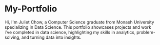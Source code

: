 # My-Portfolio

Hi, I'm Juliet Chow, a Computer Science graduate from Monash University specializing in Data Science. This portfolio showcases projects and work I’ve completed in data science, highlighting my skills in analytics, problem-solving, and turning data into insights.
